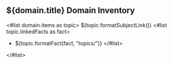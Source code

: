 ## ${domain.title} Domain Inventory

<#list domain.items as topic>
${topic.formatSubjectLink()}
<#list topic.linkedFacts as fact>
* ${topic.formatFact(fact, "topics/")}
</#list>

</#list>

[narrative]: original-narrative.md
